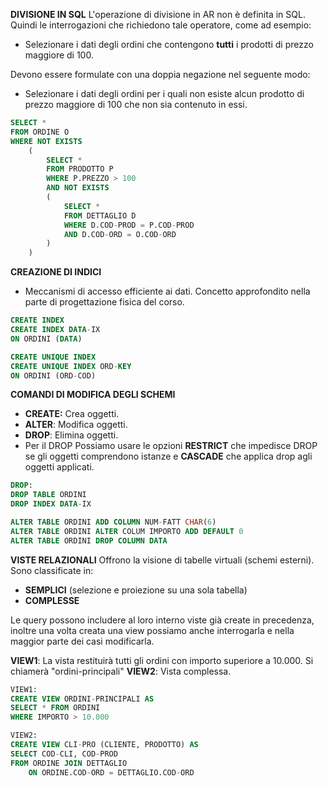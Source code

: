 **DIVISIONE IN SQL**
L'operazione di divisione in AR non è definita in SQL. Quindi le interrogazioni che richiedono tale operatore, come ad esempio:
- Selezionare i dati degli ordini che contengono **tutti** i prodotti di prezzo maggiore di 100.

Devono essere formulate con una doppia negazione nel seguente modo:
- Selezionare i dati degli ordini per i quali non esiste alcun prodotto di prezzo maggiore di 100 che non sia contenuto in essi.

``` SQL
SELECT *
FROM ORDINE O
WHERE NOT EXISTS
	(
		SELECT *
		FROM PRODOTTO P
		WHERE P.PREZZO > 100
		AND NOT EXISTS
		(
			SELECT *
			FROM DETTAGLIO D
			WHERE D.COD-PROD = P.COD-PROD
			AND D.COD-ORD = O.COD-ORD
		)
	)
```

**CREAZIONE DI INDICI**
- Meccanismi di accesso efficiente ai dati. Concetto approfondito nella parte di progettazione fisica del corso.

``` SQL
CREATE INDEX
CREATE INDEX DATA-IX
ON ORDINI (DATA)

CREATE UNIQUE INDEX
CREATE UNIQUE INDEX ORD-KEY
ON ORDINI (ORD-COD)
```

**COMANDI DI MODIFICA DEGLI SCHEMI**
- **CREATE:** Crea oggetti.
- **ALTER**: Modifica oggetti.
- **DROP**: Elimina oggetti.
- Per il DROP Possiamo usare le opzioni **RESTRICT** che impedisce DROP se gli oggetti comprendono istanze e **CASCADE** che applica drop agli oggetti applicati.

``` SQL
DROP:
DROP TABLE ORDINI
DROP INDEX DATA-IX

ALTER TABLE ORDINI ADD COLUMN NUM-FATT CHAR(6)
ALTER TABLE ORDINI ALTER COLUM IMPORTO ADD DEFAULT 0
ALTER TABLE ORDINI DROP COLUMN DATA
```

**VISTE RELAZIONALI**
Offrono la visione di tabelle virtuali (schemi esterni). Sono classificate in:
- **SEMPLICI** (selezione e proiezione su una sola tabella)
- **COMPLESSE**

Le query possono includere al loro interno viste già create in precedenza, inoltre una volta creata una view possiamo anche interrogarla e nella maggior parte dei casi modificarla.

**VIEW1**: La vista restituirà tutti gli ordini con importo superiore a 10.000. Si chiamerà "ordini-principali"
**VIEW2**: Vista complessa.

``` SQL
VIEW1:
CREATE VIEW ORDINI-PRINCIPALI AS
SELECT * FROM ORDINI
WHERE IMPORTO > 10.000

VIEW2:
CREATE VIEW CLI-PRO (CLIENTE, PRODOTTO) AS
SELECT COD-CLI, COD-PROD
FROM ORDINE JOIN DETTAGLIO
	ON ORDINE.COD-ORD = DETTAGLIO.COD-ORD
```

